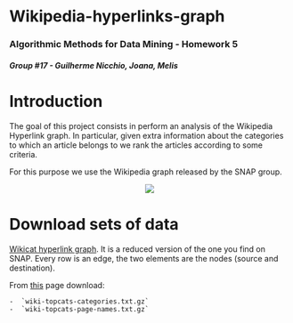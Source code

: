 # Wikipedia-hyperlinks-graph
### Algorithmic Methods for Data Mining - Homework 5
##### Group #17 - Guilherme Nicchio, Joana, Melis
##### 

Introduction
======

The goal of this project consists in perform an analysis of the Wikipedia Hyperlink graph. In particular, given extra information about the categories to which an article belongs to we rank the articles according to some criteria.

For this purpose we use the Wikipedia graph released by the SNAP group.

<div style="text-align:center"><img src ="https://cryptobriefing.com/wp-content/uploads/2018/04/Wikipedia-and-Request-Network-enable-donors-to-donate-in-cryptocurrency.jpg" /></div>

Download sets of data
======

[Wikicat hyperlink graph](https://drive.google.com/file/d/1ghPJ4g6XMCUDFQ2JPqAVveLyytG8gBfL/view?usp=sharing).  It is a reduced version of the one you find on SNAP. Every row is an edge, the two elements are the nodes (source and destination).

From [this](https://snap.stanford.edu/data/wiki-topcats.html) page download:

	-  `wiki-topcats-categories.txt.gz`
	-  `wiki-topcats-page-names.txt.gz`
